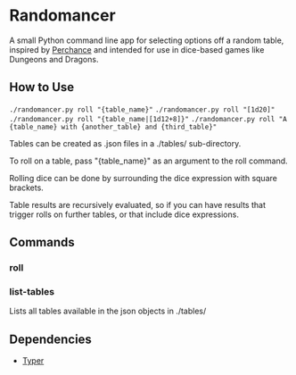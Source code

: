 # Randomancer
A small Python command line app for selecting options off a random table, inspired by 
[Perchance](https://perchance.org/welcome) and intended for use in 
dice-based games like Dungeons and Dragons.

## How to Use
``` ./randomancer.py roll "{table_name}" ```
``` ./randomancer.py roll "[1d20]" ```
``` ./randomancer.py roll "{table_name|[1d12+8]}" ```
``` ./randomancer.py roll "A {table_name} with {another_table} and {third_table}" ```

Tables can be created as .json files in a ./tables/ sub-directory.

To roll on a table, pass "{table_name}" as an argument to the roll command.

Rolling dice can be done by surrounding the dice expression with square brackets.

Table results are recursively evaluated, so if you can have results that trigger 
rolls on further tables, or that include dice expressions.

## Commands
### roll
### list-tables
Lists all tables available in the json objects in ./tables/


## Dependencies
- [Typer](https://github.com/tiangolo/typer)